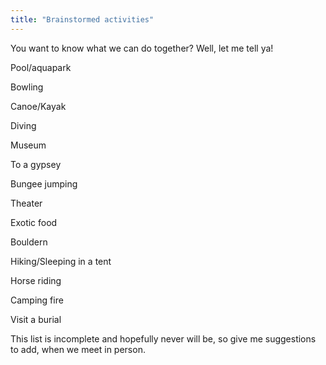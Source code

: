 ```yaml
---
title: "Brainstormed activities"
---
```


You want to know what we can do together?
Well, let me tell ya!

Pool/aquapark

Bowling

Canoe/Kayak

Diving

Museum

To a gypsey

Bungee jumping

Theater

Exotic food

Bouldern

Hiking/Sleeping in a tent

Horse riding

Camping fire

Visit a burial

This list is incomplete and hopefully never will be, so give me suggestions to add, 
when we meet in person.


